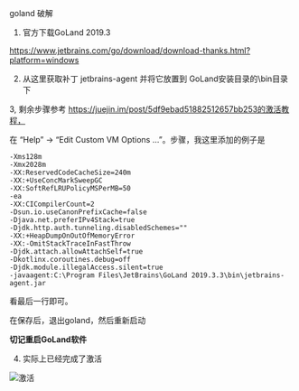 
goland 破解

1. 官方下载GoLand 2019.3

https://www.jetbrains.com/go/download/download-thanks.html?platform=windows

2. 从这里获取补丁 jetbrains-agent 并将它放置到 GoLand安装目录的\bin目录下


3, 剩余步骤参考 https://juejin.im/post/5df9ebad51882512657bb253的激活教程，

在 “Help” -> “Edit Custom VM Options …”。步骤，我这里添加的例子是

```
-Xms128m
-Xmx2028m
-XX:ReservedCodeCacheSize=240m
-XX:+UseConcMarkSweepGC
-XX:SoftRefLRUPolicyMSPerMB=50
-ea
-XX:CICompilerCount=2
-Dsun.io.useCanonPrefixCache=false
-Djava.net.preferIPv4Stack=true
-Djdk.http.auth.tunneling.disabledSchemes=""
-XX:+HeapDumpOnOutOfMemoryError
-XX:-OmitStackTraceInFastThrow
-Djdk.attach.allowAttachSelf=true
-Dkotlinx.coroutines.debug=off
-Djdk.module.illegalAccess.silent=true
-javaagent:C:\Program Files\JetBrains\GoLand 2019.3.3\bin\jetbrains-agent.jar
```

看最后一行即可。

在保存后，退出goland，然后重新启动

**切记重启GoLand软件**

4. 实际上已经完成了激活

![激活](imamges/goland-001.png)

